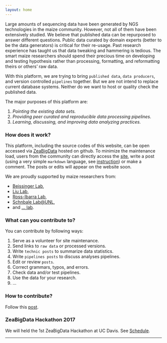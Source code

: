 ```yaml
---
layout: home
---
```



Large amounts of sequencing data have been generated by NGS technologies in the maize community.
However, not all of them have been extensively studied. We believe that published data can be repurposed to answer different questions. Public data curated by domain experts (better to be the data generators) is critical for their re-usage. Past research experience has taught us that data tweaking and hammering is tedious. The smart maize researchers should spend their precious time on developing and testing hypothesis rather than processing, formatting, and reformatting theirs or others’ raw data.

With this platform, we are trying to bring `published data`, `data producers`, and version controlled `pipelines` together.
But we are not intend to replace current database systems. Neither do we want to host or quality check the published data.  

The major purposes of this platform are:  

1. *Pointing the existing data sets.*   
2. *Providing peer curated and reproducible data processing pipelines.*   
3. *Learning, discussing, and improving data analyzing practices.*


### How does it work?

This platform, including the source codes of this website, can be open accessed via  [ZeaBigData](https://github.com/ZeaBigData) hosted on github.
To minimize the maintenance load, users from the community can directly access the [site](https://github.com/ZeaBigData/ZeaBigData.github.io),
write a post (using a very simple `markdown` language, see [instruction](https://zeabigdata.github.io/2016/10/contribute/)) or make a comment.
The posts or edits will appear on the website soon.


We are proudly supported by maize researchers from:  
- [Beissinger Lab](http://beissingerlab.org/),  
- [Liu Lab](http://plantgenomics.ksu.edu/liulab/),  
- [Ross-Ibarra Lab](http://www.rilab.org/),   
- [Schnbale Lab@UNL](http://www.schnablelab.org/),  
- and [... lab]().  


### What can you contribute to?

You can contribute by following ways:

1. Serve as a volunteer for site maintenance.
2. Send links to `raw data` or processed versions.  
3. Write `technic posts` to summarize data statistics.  
4. Write `pipelines posts` to discuss analyses pipelines.  
5. Edit or review `posts`.  
6. Correct grammars, typos, and errors.   
7. Check data and/or test pipelines.  
8. Use the data for your research.  
9. ...  

### How to contribute?

Follow this [post](http://zeabigdata.org/2016/10/contribute/).

### ZeaBigData Hackathon 2017

We will held the 1st ZeaBigData Hackathon at UC Davis. See [Schedule](hack2017/index.html).

---
